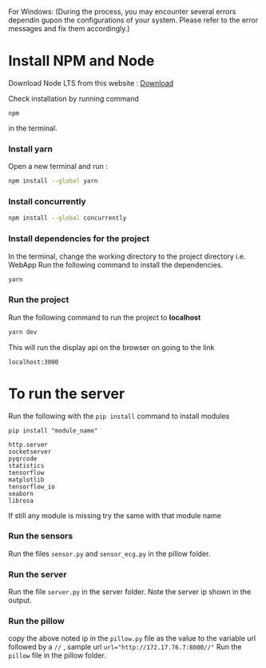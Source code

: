 For Windows: (During the process, you may encounter several errors dependin gupon the configurations of your system. Please refer to the error messages and fix them accordingly.)
# Install NPM and Node
Download Node LTS from this website : [Download](https://nodejs.org/en/download/)

Check installation by running command
```
npm
```
in the terminal.
### Install yarn
Open a new terminal and run :
```bash
npm install --global yarn
```

### Install concurrently
```bash
npm install --global concurrently
```

### Install dependencies for the project
In the terminal, change the working directory to the project directory i.e. WebApp
Run the following command to install the dependencies.
```bash
yarn
```

### Run the project
Run the following command to run the project to **localhost**
```bash
yarn dev
```


This will run the display api on the browser on going to the link
```
localhost:3000
```

# To run the server

Run the following with the `pip install` command to install modules
```
pip install "module_name"
```
```
http.server
socketserver
pyqrcode
statistics
tensorflow
matplotlib 
tensorflow_io
seaborn
librosa
```
If still any module is missing try the same with that module name
 
### Run the sensors

Run the files `sensor.py` and `sensor_ecg.py` in the pillow folder.

### Run the server

Run the file `server.py` in the server folder.
Note the server ip shown in the output.

### Run the pillow
copy the above noted ip in the `pillow.py` file as the value to the variable url followed by a `//` , sample url `url="http://172.17.76.7:8000//"` 
Run the `pillow` file in the pillow folder.